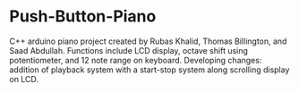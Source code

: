 # Push-Button-Piano
C++ arduino piano project created by Rubas Khalid, Thomas Billington, and Saad Abdullah. Functions include LCD display, octave shift using potentiometer, and 12 note range on keyboard. Developing changes: addition of playback system with a start-stop system along scrolling display on LCD.
